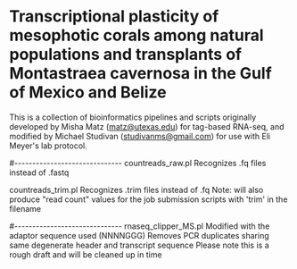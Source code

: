 # Transcriptional plasticity of mesophotic corals among natural populations and transplants of Montastraea cavernosa in the Gulf of Mexico and Belize

This is a collection of bioinformatics pipelines and scripts originally developed by Misha Matz (matz@utexas.edu) for tag-based RNA-seq, and modified by Michael Studivan (studivanms@gmail.com) for use with Eli Meyer's lab protocol.

#------------------------------
countreads_raw.pl
	Recognizes .fq files instead of .fastq
	
countreads_trim.pl
	Recognizes .trim files instead of .fq
	Note: will also produce "read count" values for the job submission scripts with 'trim' in the filename

#------------------------------
rnaseq_clipper_MS.pl
	Modified with the adaptor sequence used (NNNNGGG)
	Removes PCR duplicates sharing same degenerate header and transcript sequence
	Please note this is a rough draft and will be cleaned up in time
